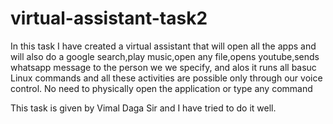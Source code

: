 # virtual-assistant-task2

In this task I have created a virtual assistant that will open all the apps and will also do a google search,play music,open any file,opens youtube,sends whatsapp message to the person we 
we specify, and alos it runs all basuc Linux commands and all these activities are possible only through our voice control. No need to physically open the application or type any command


This task is given by Vimal Daga Sir and I have tried to do it well.
